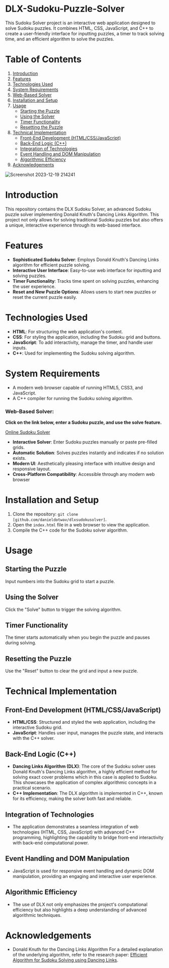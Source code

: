 # DLX-Sudoku-Puzzle-Solver

This Sudoku Solver project is an interactive web application designed to solve Sudoku puzzles. It combines HTML, CSS, JavaScript, and C++ to create a user-friendly interface for inputting puzzles, a timer to track solving time, and an efficient algorithm to solve the puzzles.

# Table of Contents
1. [Introduction](#introduction)
2. [Features](#features)
3. [Technologies Used](#technologies-used)
4. [System Requirements](#system-requirements)
5. [Web-Based Solver](#web-based-solver)
6. [Installation and Setup](#installation-and-setup)
7. [Usage](#usage)
   - [Starting the Puzzle](#starting-the-puzzle)
   - [Using the Solver](#using-the-solver)
   - [Timer Functionality](#timer-functionality)
   - [Resetting the Puzzle](#resetting-the-puzzle)
8. [Technical Implementation](#technical-implementation)
   - [Front-End Development (HTML/CSS/JavaScript)](#front-end-development-html-css-javascript)
   - [Back-End Logic (C++)](#back-end-logic-c)
   - [Integration of Technologies](#integration-of-technologies)
   - [Event Handling and DOM Manipulation](#event-handling-and-dom-manipulation)
   - [Algorithmic Efficiency](#algorithmic-efficiency)
9. [Acknowledgements](#acknowledgements)

![Screenshot 2023-12-19 214241](https://github.com/danieldotwav/DLX-Sudoku-Puzzle-Solver/assets/31682816/597b3228-e0d6-45c2-b625-7d7c0b14969d)

# Introduction

This repository contains the DLX Sudoku Solver, an advanced Sudoku puzzle solver implementing Donald Knuth's Dancing Links Algorithm. This project not only allows for solving traditional Sudoku puzzles but also offers a unique, interactive experience through its web-based interface.

# Features

- **Sophisticated Sudoku Solver**: Employs Donald Knuth's Dancing Links algorithm for efficient puzzle solving.
- **Interactive User Interface**: Easy-to-use web interface for inputting and solving puzzles.
- **Timer Functionality**: Tracks time spent on solving puzzles, enhancing the user experience.
- **Reset and New Puzzle Options**: Allows users to start new puzzles or reset the current puzzle easily.

# Technologies Used

- **HTML**: For structuring the web application's content.
- **CSS**: For styling the application, including the Sudoku grid and buttons.
- **JavaScript**: To add interactivity, manage the timer, and handle user inputs.
- **C++**: Used for implementing the Sudoku solving algorithm.

# System Requirements

- A modern web browser capable of running HTML5, CSS3, and JavaScript.
- A C++ compiler for running the Sudoku solving algorithm.

### Web-Based Solver: 
**Click on the link below, enter a Sudoku puzzle, and use the solve feature.**

[Online Sudoku Solver](https://danieldotwav.github.io/DLX-Sudoku-Puzzle-Solver/)

- **Interactive Solver**: Enter Sudoku puzzles manually or paste pre-filled grids.
- **Automatic Solution**: Solves puzzles instantly and indicates if no solution exists.
- **Modern UI**: Aesthetically pleasing interface with intuitive design and responsive layout.
- **Cross-Platform Compatibility**: Accessible through any modern web browser

# Installation and Setup

1. Clone the repository: `git clone [github.com/danieldotwav/dlxsudokusolver]`.
2. Open the `index.html` file in a web browser to view the application.
3. Compile the C++ code for the Sudoku solver algorithm.

# Usage

## Starting the Puzzle
Input numbers into the Sudoku grid to start a puzzle.

## Using the Solver
Click the "Solve" button to trigger the solving algorithm.

## Timer Functionality
The timer starts automatically when you begin the puzzle and pauses during solving.

## Resetting the Puzzle
Use the "Reset" button to clear the grid and input a new puzzle.
 
# Technical Implementation

## Front-End Development (HTML/CSS/JavaScript)
- **HTML/CSS**: Structured and styled the web application, including the interactive Sudoku grid.
- **JavaScript**: Handles user input, manages the puzzle state, and interacts with the C++ solver.

## Back-End Logic (C++)
- **Dancing Links Algorithm (DLX)**: The core of the Sudoku solver uses Donald Knuth's Dancing Links algorithm, a highly efficient method for solving exact cover problems which in this case is applied to Sudoku. This showcases the application of complex algorithmic concepts in a practical scenario.
- **C++ Implementation**: The DLX algorithm is implemented in C++, known for its efficiency, making the solver both fast and reliable.

## Integration of Technologies
- The application demonstrates a seamless integration of web technologies (HTML, CSS, JavaScript) with advanced C++ programming, highlighting the capability to bridge front-end interactivity with back-end computational power.

## Event Handling and DOM Manipulation
- JavaScript is used for responsive event handling and dynamic DOM manipulation, providing an engaging and interactive user experience.

## Algorithmic Efficiency
- The use of DLX not only emphasizes the project's computational efficiency but also highlights a deep understanding of advanced algorithmic techniques.

# Acknowledgements
- Donald Knuth for the Dancing Links Algorithm
For a detailed explanation of the underlying algorithm, refer to the research paper:
[Efficient Algorithm for Sudoku Solving using Dancing Links](https://arxiv.org/pdf/cs/0011047.pdf).
